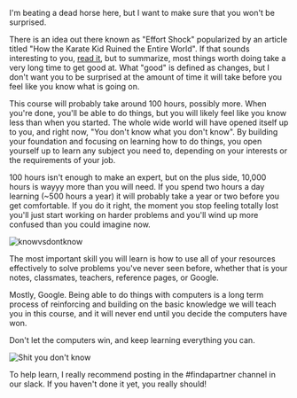 I'm beating a dead horse here, but I want to make sure that you won't be
surprised.

There is an idea out there known as "Effort Shock" popularized by an
article titled "How the Karate Kid Ruined the Entire World". If that
sounds interesting to you, [read
it](https://www.cracked.com/article_18544_how-the-karate-kid-ruined-modern-world.html),
but to summarize, most things worth doing take a very long time to get
good at. What "good" is defined as changes, but I don't want you to be
surprised at the amount of time it will take before you feel like you
know what is going on.

This course will probably take around 100 hours, possibly more. When
you're done, you'll be able to do things, but you will likely feel like
you know less than when you started. The whole wide world will have
opened itself up to you, and right now, "You don't know what you don't
know". By building your foundation and focusing on learning how to do
things, you open yourself up to learn any subject you need to, depending
on your interests or the requirements of your job.

100 hours isn't enough to make an expert, but on the plus side, 10,000
hours is wayyy more than you will need. If you spend two hours a day
learning (\~500 hours a year) it will probably take a year or two before
you get comfortable. If you do it right, the moment you stop feeling
totally lost you'll just start working on harder problems and you'll
wind up more confused than you could imagine now.

![knowvsdontknow](https://files.cdn.thinkific.com/file_uploads/429463/images/bac/174/1b5/1629584342324.jpg)

The most important skill you will learn is how to use all of your
resources effectively to solve problems you've never seen before,
whether that is your notes, classmates, teachers, reference pages, or
Google.

Mostly, Google. Being able to do things with computers is a long term
process of reinforcing and building on the basic knowledge we will teach
you in this course, and it will never end until you decide the computers
have won.

Don't let the computers win, and keep learning everything you can.

![Shit you don't
know](https://files.cdn.thinkific.com/file_uploads/429463/images/c42/187/6fe/1629584342755.jpg)

To help learn, I really recommend posting in the \#findapartner channel
in our slack. If you haven't done it yet, you really should!

